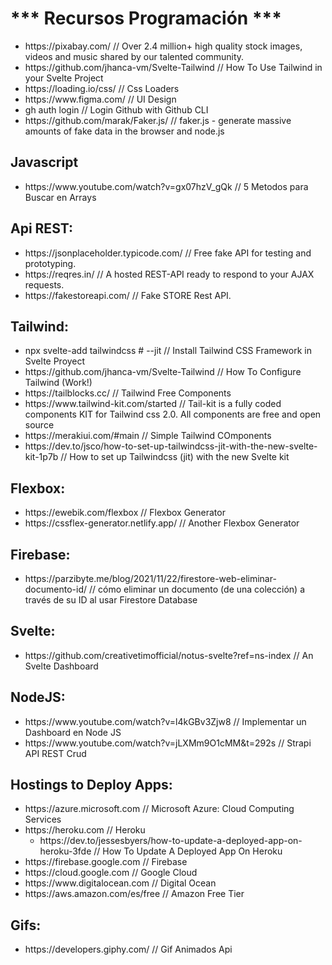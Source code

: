 
<h1> *** Recursos Programación *** </h1>

<ul>
 <li> https://pixabay.com/    // Over 2.4 million+ high quality stock images, videos and music shared by our talented community. </li>
 <li> https://github.com/jhanca-vm/Svelte-Tailwind    // How To Use Tailwind in your Svelte Project </li>
 <li> https://loading.io/css/   // Css Loaders </li>
 <li> https://www.figma.com/    // UI Design </li>
 <li> gh auth login   //  Login Github with Github CLI </li>
 <li> https://github.com/marak/Faker.js/    // faker.js - generate massive amounts of fake data in the browser and node.js </li>
</ul>

<h2>Javascript</h2>
<ul>
<li> https://www.youtube.com/watch?v=gx07hzV_gQk  // 5 Metodos para Buscar en Arrays </li> 
</ul>


<h2> Api REST: </h2>
<ul>
 <li> https://jsonplaceholder.typicode.com/   // Free fake API for testing and prototyping. </li> 
 <li> https://reqres.in/    // A hosted REST-API ready to respond to your AJAX requests. </li>
 <li> https://fakestoreapi.com/  // Fake STORE Rest API. </li>
</ul>

<h2> Tailwind: </h2>

<ul>
 <li> npx svelte-add tailwindcss # --jit  // Install Tailwind CSS Framework in Svelte Proyect </li>
 <li> https://github.com/jhanca-vm/Svelte-Tailwind  // How To Configure Tailwind (Work!) </li>
 <li> https://tailblocks.cc/    // Tailwind Free Components </li>
 <li> https://www.tailwind-kit.com/started    // Tail-kit is a fully coded components KIT for Tailwind css 2.0. All components are free and open source </li>
 <li> https://merakiui.com/#main    // Simple Tailwind COmponents  </li>
 <li> https://dev.to/jsco/how-to-set-up-tailwindcss-jit-with-the-new-svelte-kit-1p7b    // How to set up Tailwindcss (jit) with the new Svelte kit  </li>
</ul>

<h2> Flexbox: </h2>
<ul>
 <li> https://ewebik.com/flexbox    // Flexbox Generator  </li>
 <li> https://cssflex-generator.netlify.app/    // Another Flexbox Generator </li>
</ul>

<h2> Firebase: </h2>
<ul>
 <li> https://parzibyte.me/blog/2021/11/22/firestore-web-eliminar-documento-id/   // cómo eliminar un documento (de una colección) a través de su ID al usar Firestore Database  </li>
</ul>

<h2> Svelte: </h2>
<ul>
 <li> https://github.com/creativetimofficial/notus-svelte?ref=ns-index    // An Svelte Dashboard  </li>
</ul>

<h2> NodeJS: </h2>
<ul>
 <li> https://www.youtube.com/watch?v=l4kGBv3Zjw8   // Implementar un Dashboard en Node JS  </li>
 <li> https://www.youtube.com/watch?v=jLXMm9O1cMM&t=292s  // Strapi API REST Crud
</ul>

<h2> Hostings to Deploy Apps: </h2>
<ul>
 <li> https://azure.microsoft.com  // Microsoft Azure: Cloud Computing Services </li>
 <li> https://heroku.com // Heroku 
  <ul>
   <li>https://dev.to/jessesbyers/how-to-update-a-deployed-app-on-heroku-3fde  // How To Update A Deployed App On Heroku </li>
  </ul>
 </li>
 <li> https://firebase.google.com  // Firebase </li>
 <li> https://cloud.google.com  // Google Cloud </li>
 <li> https://www.digitalocean.com  // Digital Ocean </li>
 <li> https://aws.amazon.com/es/free  // Amazon Free Tier </li>
</ul>

<h2> Gifs: </h2>
<ul>
 <li> https://developers.giphy.com/   // Gif Animados Api </li>
</ul>

